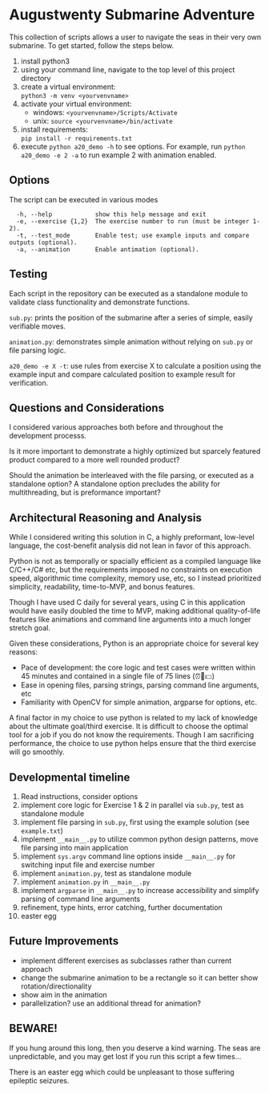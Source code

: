 # Augustwenty Submarine Adventure

This collection of scripts allows a user to navigate the seas in their very own submarine. To get started, follow the steps below.

1. install python3
2. using your command line, navigate to the top level of this project directory
3. create a virtual environment:  
```python3 -m venv <yourvenvname>```
4. activate your virtual environment:
    - windows:  ```<yourvenvname>/Scripts/Activate```
    - unix:  ```source <yourvenvname>/bin/activate```
4. install requirements:  
```pip install -r requirements.txt```
5. execute ```python a20_demo -h``` to see options. For example, run ```python a20_demo -e 2 -a``` to run example 2 with animation enabled.

## Options
The script can be executed in various modes
```
  -h, --help            show this help message and exit
  -e, --exercise {1,2}  The exercise number to run (must be integer 1-2).
  -t, --test_mode       Enable test; use example inputs and compare outputs (optional).
  -a, --animation       Enable antimation (optional).
```

## Testing
Each script in the repository can be executed as a standalone module to validate class functionality and demonstrate functions.

```sub.py```: prints the position of the submarine after a series of simple, easily verifiable moves.  

```animation.py```: demonstrates simple animation without relying on ```sub.py``` or file parsing logic.  

```a20_demo -e X -t```: use rules from exercise X to calculate a position using the example input and compare calculated position to example result for verification.

## Questions and Considerations
I considered various approaches both before and throughout the development processs.

Is it more important to demonstrate a highly optimized but sparcely featured product compared to a more well rounded product?

Should the animation be interleaved with the file parsing, or executed as a standalone option? A standalone option precludes the ability for multithreading, but is preformance important?

## Architectural Reasoning and Analysis

While I considered writing this solution in C, a highly preformant, low-level language, the cost-benefit analysis did not lean in favor of this approach. 

Python is not as temporally or spacially efficient as a compiled language like C/C++/C# etc, but the requirements imposed no constraints on execution speed, algorithmic time complexity, memory use, etc, so I instead prioritized simplicity, readability, time-to-MVP, and bonus features.

Though I have used C daily for several years, using C in this application would have easily doubled the time to MVP, making additional quality-of-life features like animations and command line arguments into a much longer stretch goal.

Given these considerations, Python is an appropriate choice for several key reasons:
- Pace of development: the core logic and test cases were written within 45 minutes and contained in a single file of 75 lines (⏰🟰💵)
- Ease in opening files, parsing strings, parsing command line arguments, etc
- Familiarity with OpenCV for simple animation, argparse for options, etc.

A final factor in my choice to use python is related to my lack of knowledge about the ultimate goal/third exercise. It is difficult to choose the optimal tool for a job if you do not know the requirements. Though I am sacrificing performance, the choice to use python helps ensure that the third exercise will go smoothly.

## Developmental timeline
1. Read instructions, consider options
2. implement core logic for Exercise 1 & 2 in parallel via ```sub.py```, test as standalone module
3. implement file parsing in ```sub.py```, first using the example solution (see ```example.txt```)
3. implement ```__main__.py``` to utilize common python design patterns, move file parsing into main application
4. implement  ```sys.argv``` command line options inside ```__main__.py``` for switching input file and exercise number 
5. implement ```animation.py```, test as standalone module
6. implement ```animation.py``` in ```__main__.py```
7. implement ```argparse``` in ```__main__.py``` to increase accessibility and simplify parsing of command line arguments
8. refinement, type hints, error catching, further documentation
9. easter egg 

## Future Improvements
- implement different exercises as subclasses rather than current approach
- change the submarine animation to be a rectangle so it can better show rotation/directionality
- show aim in the animation
- parallelization? use an additional thread for animation?

## BEWARE! 
If you hung around this long, then you deserve a kind warning. The seas are unpredictable, and you may get lost if you run this script a few times...

There is an easter egg which could be unpleasant to those suffering epileptic seizures.